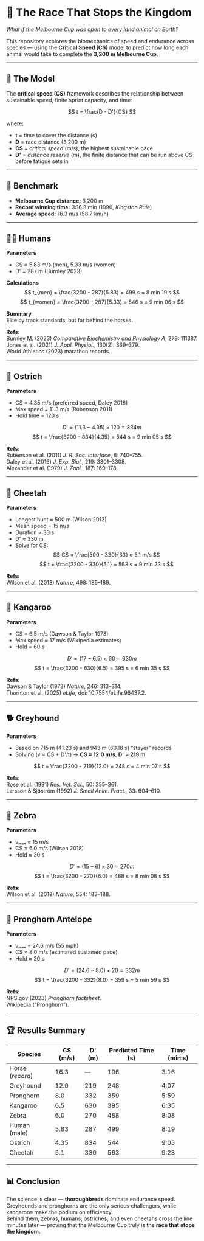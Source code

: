 # 🏇 The Race That Stops the Kingdom
*What if the Melbourne Cup was open to every land animal on Earth?*

This repository explores the biomechanics of speed and endurance across species — using the **Critical Speed (CS)** model to predict how long each animal would take to complete the **3,200 m Melbourne Cup**.

---

## 📐 The Model

The **critical speed (CS)** framework describes the relationship between sustainable speed, finite sprint capacity, and time:

$$
t = \frac{D - D'}{CS}
$$

where:  
- **t** = time to cover the distance (s)  
- **D** = race distance (3,200 m)  
- **CS** = *critical speed* (m/s), the highest sustainable pace  
- **D'** = *distance reserve* (m), the finite distance that can be run above CS before fatigue sets in  

---

## 🏁 Benchmark

- **Melbourne Cup distance:** 3,200 m  
- **Record winning time:** 3:16.3 min (1990, *Kingston Rule*)  
- **Average speed:** 16.3 m/s (58.7 km/h)

---

## 🧍‍♂️ Humans

**Parameters**  
- CS = 5.83 m/s (men), 5.33 m/s (women)  
- D' = 287 m (Burnley 2023)

**Calculations**
$$
t_{men} = \frac{3200 - 287}{5.83} = 499 s = 8 min 19 s
$$
$$
t_{women} = \frac{3200 - 287}{5.33} = 546 s = 9 min 06 s
$$

**Summary**  
Elite by track standards, but far behind the horses.

**Refs:**  
Burnley M. (2023) *Comparative Biochemistry and Physiology A*, 279: 111387.  
Jones et al. (2021) *J. Appl. Physiol.*, 130(2): 369–379.  
World Athletics (2023) marathon records.

---

## 🦩 Ostrich

**Parameters**  
- CS = 4.35 m/s (preferred speed, Daley 2016)  
- Max speed = 11.3 m/s (Rubenson 2011)  
- Hold time = 120 s  

$$
D' = (11.3 - 4.35) \times 120 = 834 m
$$
$$
t = \frac{3200 - 834}{4.35} = 544 s = 9 min 05 s
$$

**Refs:**  
Rubenson et al. (2011) *J. R. Soc. Interface*, 8: 740–755.  
Daley et al. (2016) *J. Exp. Biol.*, 219: 3301–3308.  
Alexander et al. (1979) *J. Zool.*, 187: 169–178.

---

## 🐆 Cheetah

**Parameters**  
- Longest hunt ≈ 500 m (Wilson 2013)  
- Mean speed = 15 m/s  
- Duration ≈ 33 s  
- D' ≈ 330 m  
- Solve for CS:
  $$
  CS = \frac{500 - 330}{33} ≈ 5.1 m/s
  $$
$$
t = \frac{3200 - 330}{5.1} = 563 s = 9 min 23 s
$$

**Refs:**  
Wilson et al. (2013) *Nature*, 498: 185–189.

---

## 🦘 Kangaroo

**Parameters**  
- CS = 6.5 m/s (Dawson & Taylor 1973)  
- Max speed ≈ 17 m/s (Wikipedia estimates)  
- Hold = 60 s  

$$
D' = (17 - 6.5) \times 60 = 630 m
$$
$$
t = \frac{3200 - 630}{6.5} = 395 s = 6 min 35 s
$$

**Refs:**  
Dawson & Taylor (1973) *Nature*, 246: 313–314.  
Thornton et al. (2025) *eLife*, doi: 10.7554/eLife.96437.2.

---

## 🐕 Greyhound

**Parameters**  
- Based on 715 m (41.23 s) and 943 m (60.18 s) “stayer” records  
- Solving \(v = CS + D'/t\) → **CS ≈ 12.0 m/s**, **D' ≈ 219 m**

$$
t = \frac{3200 - 219}{12.0} = 248 s = 4 min 07 s
$$

**Refs:**  
Rose et al. (1991) *Res. Vet. Sci.*, 50: 355–361.  
Larsson & Sjöström (1992) *J. Small Anim. Pract.*, 33: 604–610.

---

## 🦓 Zebra

**Parameters**  
- vₘₐₓ ≈ 15 m/s  
- CS ≈ 6.0 m/s (Wilson 2018)  
- Hold ≈ 30 s  

$$
D' = (15 - 6) \times 30 = 270 m
$$
$$
t = \frac{3200 - 270}{6.0} = 488 s = 8 min 08 s
$$

**Refs:**  
Wilson et al. (2018) *Nature*, 554: 183–188.

---

## 🦌 Pronghorn Antelope

**Parameters**  
- vₘₐₓ = 24.6 m/s (55 mph)  
- CS ≈ 8.0 m/s (estimated sustained pace)  
- Hold ≈ 20 s  

$$
D' = (24.6 - 8.0) \times 20 = 332 m
$$
$$
t = \frac{3200 - 332}{8.0} = 359 s = 5 min 59 s
$$

**Refs:**  
NPS.gov (2023) *Pronghorn factsheet*.  
Wikipedia (“Pronghorn”).  

---

## 🏆 Results Summary

| Species | CS (m/s) | D' (m) | Predicted Time (s) | Time (min:s) |
|----------|-----------|--------|--------------------|---------------|
| Horse (*record*) | 16.3 | — | 196 | 3:16 |
| Greyhound | 12.0 | 219 | 248 | 4:07 |
| Pronghorn | 8.0 | 332 | 359 | 5:59 |
| Kangaroo | 6.5 | 630 | 395 | 6:35 |
| Zebra | 6.0 | 270 | 488 | 8:08 |
| Human (male) | 5.83 | 287 | 499 | 8:19 |
| Ostrich | 4.35 | 834 | 544 | 9:05 |
| Cheetah | 5.1 | 330 | 563 | 9:23 |

---

## 📊 Conclusion

The science is clear — **thoroughbreds** dominate endurance speed.  
Greyhounds and pronghorns are the only serious challengers, while kangaroos make the podium on efficiency.  
Behind them, zebras, humans, ostriches, and even cheetahs cross the line minutes later — proving that the Melbourne Cup truly is the **race that stops the kingdom.**

